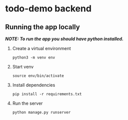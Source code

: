 # todo-demo backend

## Running the app locally
***NOTE: To run the app you should have python installed.*** 
1. Create a virtual environment
   ```
   python3 -m venv env
   ```
2. Start venv
   ```
   source env/bin/activate 
   ```
3. Install dependencies
   ```
   pip install -r requirements.txt
   ```
4. Run the server
   ```
   python manage.py runserver
   ```
